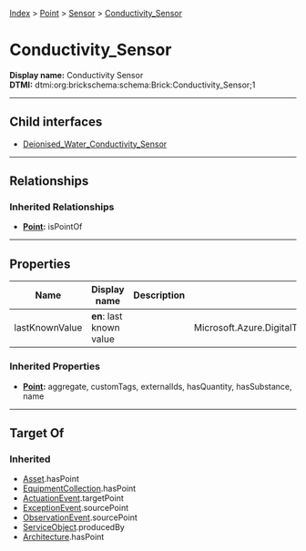 [Index](../../../index.md) > [Point](../../Point.md) > [Sensor](../Sensor.md) > [Conductivity_Sensor](#)
# Conductivity_Sensor

**Display name:** Conductivity Sensor<br />
**DTMI:** dtmi:org:brickschema:schema:Brick:Conductivity_Sensor;1

---

## Child interfaces
* [Deionised_Water_Conductivity_Sensor](Deionised_Water_Conductivity_Sensor.md)

---

## Relationships

### Inherited Relationships
* **[Point](../../Point.md):** isPointOf

---

## Properties

|Name|Display name|Description|Schema|Writable|
|-|-|-|-|-|
|lastKnownValue|**en**: last known value||Microsoft.Azure.DigitalTwins.Parser.Models.DTObjectInfo|True|
### Inherited Properties
* **[Point](../../Point.md):** aggregate, customTags, externalIds, hasQuantity, hasSubstance, name

---

## Target Of
### Inherited
* [Asset](../../../Asset/Asset.md).hasPoint
* [EquipmentCollection](../../../Collection/EquipmentCollection.md).hasPoint
* [ActuationEvent](../../../Event/PointEvent/ActuationEvent.md).targetPoint
* [ExceptionEvent](../../../Event/PointEvent/ExceptionEvent.md).sourcePoint
* [ObservationEvent](../../../Event/PointEvent/ObservationEvent.md).sourcePoint
* [ServiceObject](../../../Information/ServiceObject/ServiceObject.md).producedBy
* [Architecture](../../../Space/Architecture/Architecture.md).hasPoint
